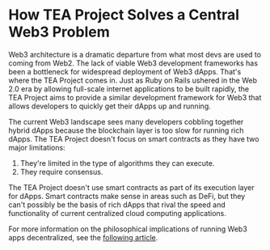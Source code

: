 # How TEA Project Solves a Central Web3 Problem

Web3 architecture is a dramatic departure from what most devs are used to coming from Web2. The lack of viable Web3 development frameworks has been a bottleneck for widespread deployment of Web3 dApps. That's where the TEA Project comes in. Just as Ruby on Rails ushered in the Web 2.0 era by allowing full-scale internet applications to be built rapidly, the TEA Project aims to provide a similar development framework for Web3 that allows developers to quickly get their dApps up and running.

The current Web3 landscape sees many developers cobbling together hybrid dApps because the blockchain layer is too slow for running rich dApps. The TEA Project doesn't focus on smart contracts as they have two major limitations: 

1. They're limited in the type of algorithms they can execute.
2. They require consensus. 

The TEA Project doesn't use smart contracts as part of its execution layer for dApps. Smart contracts make sense in areas such as DeFi, but they can't possibly be the basis of rich dApps that rival the speed and functionality of current centralized cloud computing applications.

For more information on the philosophical implications of running Web3 apps decentralized, see the [following article](../_z_z_appendix/What_makes_a_Web3_application.md).